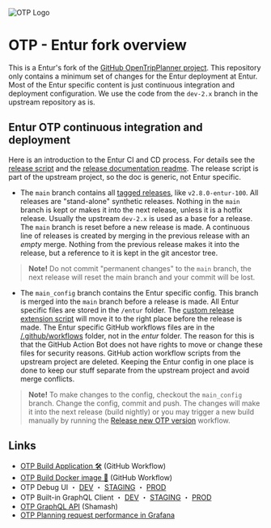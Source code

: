 ![OTP Logo](/doc/user/images/otp-logo.svg) 

# OTP - Entur fork overview

This is a Entur's fork of the [GitHub OpenTripPlanner project](https://github.com/opentripplanner/OpenTripPlanner). 
This repository only contains a minimum set of changes for the Entur deployment at Entur. Most
of the Entur specific content is just continuous integration and deployment configuration. We use 
the code from the `dev-2.x` branch in the upstream repository as is.

## Entur OTP continuous integration and deployment 

Here is an introduction to the Entur CI and CD process. For details see the [release script](/script/custom-release.py) and the 
[release documentation readme](/script/Readme.md). The release script is part of the upstream project, so the doc is generic,
not Entur specific.

- The `main` branch contains all [tagged releases](https://github.com/opentripplanner/OpenTripPlanner/tags), 
  like `v2.8.0-entur-100`. All releases are "stand-alone" synthetic releases. Nothing in the `main` 
  branch is kept or makes it into the next release, unless it is a hotfix release. Usually the
  upstream `dev-2.x` is used as a base for a release. The `main` branch is reset before a new
  release is made. A continuous line of releases is created by merging in the previous release 
  with an _empty_ merge. Nothing from the previous release makes it into the release, but a 
  reference to it is kept in the git ancestor tree. 
 
 > **Note!** Do not commit "permanent changes" to the `main` branch, the next release will reset 
 >           the main branch and your commit will be lost.
  
- The `main_config` branch contains the Entur specific config. This branch is merged into the 
   `main` branch before a release is made. All Entur specific files are stored in the `/entur`
   folder. The [custom release extension script](/script/custom-release-extension) will move it to
   the right place before the release is made. The Entur specific GitHub workflows files are in the
   [/.github/workflows](/.github/workflows) folder, not in the _entur_ folder. The reason for this 
   is that the GitHub Action Bot does not have rights to move or change these files for security 
   reasons. GitHub action workflow scripts from the upstream project are deleted. Keeping the Entur
   config in one place is done to keep our stuff separate from the upstream project and avoid merge
   conflicts.  

> **Note!** To make changes to the config, checkout the `main_config` branch. Change the config, 
>           commit and push. The changes will make it into the next release (build nightly) or you 
>           may trigger a new build manually by running the [Release new OTP version](https://github.com/entur/OpenTripPlanner/actions/workflows/entur-a-otp-release.yml)
>           workflow. 


## Links
- [OTP Build Application 🛠️](https://github.com/entur/OpenTripPlanner/actions/workflows/entur-a-otp-release.yml) (GitHub Workflow)
- [OTP Build Docker image 🎁](https://github.com/entur/OpenTripPlanner/actions/workflows/entur-b-docker-build.yml) (GitHub Workflow)
- OTP Debug UI ・ [DEV](https://otp2debug.dev.entur.org/) ・ [STAGING](https://otp2debug.staging.entur.org/) ・ [PROD](https://otp2debug.entur.org/) 
- OTP Built-in GraphQL Client ・ [DEV](https://otp2debug.dev.entur.org/graphiql?flavor=transmodel) ・ [STAGING](https://otp2debug.staging.entur.org/graphiql?flavor=transmodel) ・ [PROD](https://otp2debug.entur.org/graphiql?flavor=transmodel) 
- [OTP GraphQL API](https://api.staging.entur.io/graphql-explorer/journey-planner-v3) (Shamash)
- [OTP Planning request performance in Grafana](https://grafana.entur.org/d/X1pi-Jxnz/otp-apis-performance-operations?orgId=1)
